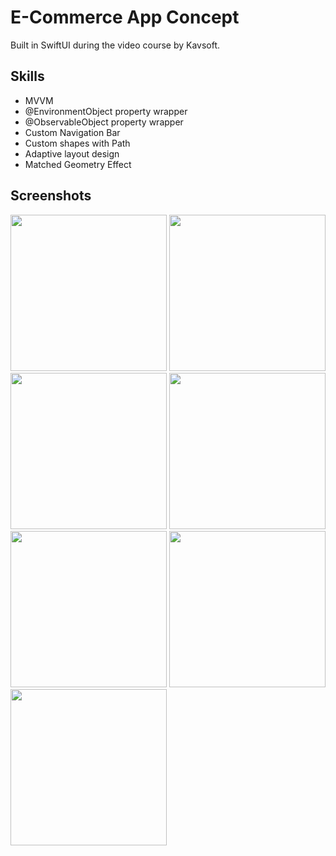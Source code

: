 # E-Commerce App Concept

Built in SwiftUI during the video course by Kavsoft.

## Skills
* MVVM
* @EnvironmentObject property wrapper
* @ObservableObject property wrapper
* Custom Navigation Bar
* Custom shapes with Path
* Adaptive layout design
* Matched Geometry Effect
## Screenshots
<img src="https://user-images.githubusercontent.com/105809030/208300166-11342847-2c99-4bf0-a6c0-b217f4ed519b.png" width="250"> <img src="https://user-images.githubusercontent.com/105809030/208300181-58096197-e2d0-46c5-8841-06a27fb59a23.png" width="250"> <img src="https://user-images.githubusercontent.com/105809030/208300190-f66f7830-73eb-4adc-a6eb-a57434939349.png" width="250"> <img src="https://user-images.githubusercontent.com/105809030/208300194-b468c74b-0c7b-4ae2-8960-085e1d04d2c0.png" width="250"> <img src="https://user-images.githubusercontent.com/105809030/208300207-71ca4225-0660-45ee-8256-168625969240.png" width="250"> <img src="https://user-images.githubusercontent.com/105809030/208300213-eb755eae-e144-4bf5-a05b-c58aadf58004.png" width="250"> <img src="https://user-images.githubusercontent.com/105809030/208300215-7a0882e8-1fc0-4cfd-87bc-28b549aca1e4.png" width="250">
